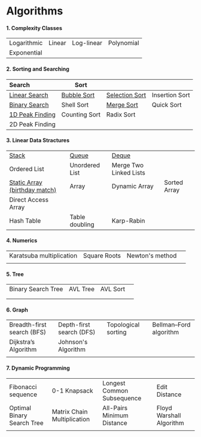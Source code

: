 # Algorithms

#### 1. Complexity Classes

|             |        |            |            |
| ----------- | ------ | ---------- | ---------- |
| Logarithmic | Linear | Log-linear | Polynomial |
| Exponential |        |            |            |



#### 2. Sorting and Searching

| Search                                                       | Sort                                                         |                                                              |                |
| :----------------------------------------------------------- | ------------------------------------------------------------ | ------------------------------------------------------------ | -------------- |
| [Linear Search](https://github.com/shazzad-hasan/Algorithms/blob/main/sorting_and_searching/Linear_Search.py) | [Bubble Sort](https://github.com/shazzad-hasan/Algorithms/blob/main/sorting_and_searching/Bubble_Sort.py) | [Selection Sort](https://github.com/shazzad-hasan/Algorithms/blob/main/sorting_and_searching/Selection_Sort.py) | Insertion Sort |
| [Binary Search](https://github.com/shazzad-hasan/Algorithms/blob/main/sorting_and_searching/Binary_Search.py) | Shell Sort                                                   | [Merge Sort](https://github.com/shazzad-hasan/Algorithms/blob/main/sorting_and_searching/Merge_Sort.py) | Quick Sort     |
| [1D Peak Finding](https://github.com/shazzad-hasan/Algorithms/blob/main/sorting_and_searching/Peak_Element.py) | Counting Sort                                                | Radix Sort                                                   |                |
| 2D Peak Finding                                              |                                                              |                                                              |                |

#### 3. Linear Data Stractures

|                                                              |                                                              |                                                              |              |
| ------------------------------------------------------------ | ------------------------------------------------------------ | ------------------------------------------------------------ | ------------ |
| [Stack](https://github.com/shazzad-hasan/Algorithms/blob/main/linear_data_stractures/stack.py) | [Queue](https://github.com/shazzad-hasan/Algorithms/blob/main/linear_data_stractures/queue.py) | [Deque](https://github.com/shazzad-hasan/Algorithms/blob/main/linear_data_stractures/deque.py) |              |
| Ordered List                                                 | Unordered List                                               | Merge Two Linked Lists                                       |              |
| [Static Array (birthday match)](https://github.com/shazzad-hasan/Algorithms/blob/main/linear_data_stractures/birthday_match.py) | Array                                                        | Dynamic Array                                                | Sorted Array |
| Direct Access Array                                          |                                                              |                                                              |              |
| Hash Table                                                   | Table doubling                                               | Karp-Rabin                                                   |              |

#### 4. Numerics

|                          |              |                 |      |
| ------------------------ | ------------ | --------------- | ---- |
| Karatsuba multiplication | Square Roots | Newton's method |      |
|                          |              |                 |      |

#### 5. Tree

|                    |          |          |      |
| ------------------ | -------- | -------- | ---- |
| Binary Search Tree | AVL Tree | AVL Sort |      |
|                    |          |          |      |
|                    |          |          |      |

#### 6. Graph

|                            |                          |                     |                        |
| -------------------------- | ------------------------ | ------------------- | ---------------------- |
| Breadth-first search (BFS) | Depth-first search (DFS) | Topological sorting | Bellman–Ford algorithm |
| Dijkstra’s Algorithm       | Johnson's Algorithm      |                     |                        |
|                            |                          |                     |                        |

#### 7. Dynamic Programming

|                            |                             |                            |                          |
| -------------------------- | --------------------------- | -------------------------- | ------------------------ |
| Fibonacci sequence         | 0-1 Knapsack                | Longest Common Subsequence | Edit Distance            |
| Optimal Binary Search Tree | Matrix Chain Multiplication | All-Pairs Minimum Distance | Floyd Warshall Algorithm |
|                            |                             |                            |                          |

